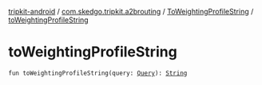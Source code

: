 [tripkit-android](../../index.md) / [com.skedgo.tripkit.a2brouting](../index.md) / [ToWeightingProfileString](index.md) / [toWeightingProfileString](./to-weighting-profile-string.md)

# toWeightingProfileString

`fun toWeightingProfileString(query: `[`Query`](../../com.skedgo.tripkit.common.model/-query/index.md)`): `[`String`](https://kotlinlang.org/api/latest/jvm/stdlib/kotlin/-string/index.html)